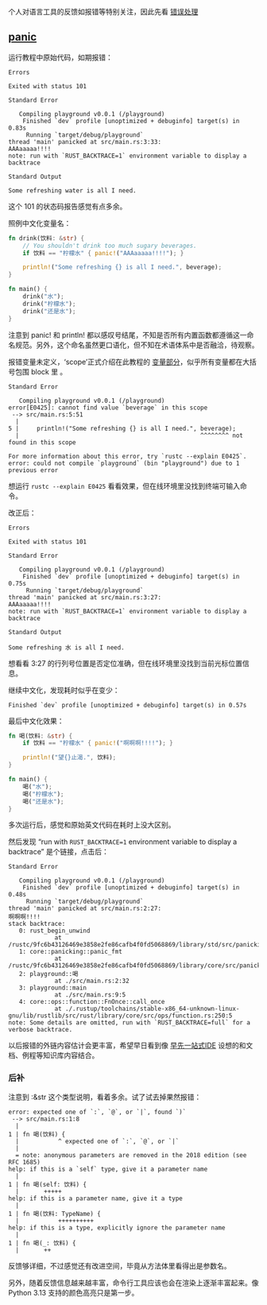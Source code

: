 
个人对语言工具的反馈如报错等特别关注，因此先看 [错误处理](https://doc.rust-lang.org/rust-by-example/error.html)

## [panic](https://doc.rust-lang.org/rust-by-example/error/panic.html)

运行教程中原始代码，如期报错：

```
Errors

Exited with status 101

Standard Error

   Compiling playground v0.0.1 (/playground)
    Finished `dev` profile [unoptimized + debuginfo] target(s) in 0.83s
     Running `target/debug/playground`
thread 'main' panicked at src/main.rs:3:33:
AAAaaaaa!!!!
note: run with `RUST_BACKTRACE=1` environment variable to display a backtrace

Standard Output

Some refreshing water is all I need.
```

这个 101 的状态码报告感觉有点多余。

照例中文化变量名：

```rust
fn drink(饮料: &str) {
    // You shouldn't drink too much sugary beverages.
    if 饮料 == "柠檬水" { panic!("AAAaaaaa!!!!"); }

    println!("Some refreshing {} is all I need.", beverage);
}

fn main() {
    drink("水");
    drink("柠檬水");
    drink("还是水");
}
```


注意到 panic! 和 println! 都以感叹号结尾，不知是否所有内置函数都遵循这一命名规范。另外，这个命名虽然更口语化，但不知在术语体系中是否融洽，待观察。

报错变量未定义，‘scope’正式介绍在此教程的 [变量部分](https://doc.rust-lang.org/rust-by-example/variable_bindings/scope.html)，似乎所有变量都在大括号包围 block 里 。

```
Standard Error

   Compiling playground v0.0.1 (/playground)
error[E0425]: cannot find value `beverage` in this scope
 --> src/main.rs:5:51
  |
5 |     println!("Some refreshing {} is all I need.", beverage);
  |                                                   ^^^^^^^^ not found in this scope

For more information about this error, try `rustc --explain E0425`.
error: could not compile `playground` (bin "playground") due to 1 previous error
```

想运行 `rustc --explain E0425` 看看效果，但在线环境里没找到终端可输入命令。

改正后：

```
Errors

Exited with status 101

Standard Error

   Compiling playground v0.0.1 (/playground)
    Finished `dev` profile [unoptimized + debuginfo] target(s) in 0.75s
     Running `target/debug/playground`
thread 'main' panicked at src/main.rs:3:27:
AAAaaaaa!!!!
note: run with `RUST_BACKTRACE=1` environment variable to display a backtrace

Standard Output

Some refreshing 水 is all I need.
```

想看看 3:27 的行列号位置是否定位准确，但在线环境里没找到当前光标位置信息。

继续中文化，发现耗时似乎在变少：
```
Finished `dev` profile [unoptimized + debuginfo] target(s) in 0.57s
```

最后中文化效果：

```rust
fn 喝(饮料: &str) {
    if 饮料 == "柠檬水" { panic!("啊啊啊!!!!"); }

    println!("望{}止渴.", 饮料);
}

fn main() {
    喝("水");
    喝("柠檬水");
    喝("还是水");
}
```

多次运行后，感觉和原始英文代码在耗时上没大区别。

然后发现 “run with `RUST_BACKTRACE=1` environment variable to display a backtrace” 是个链接，点击后：

```
Standard Error

   Compiling playground v0.0.1 (/playground)
    Finished `dev` profile [unoptimized + debuginfo] target(s) in 0.48s
     Running `target/debug/playground`
thread 'main' panicked at src/main.rs:2:27:
啊啊啊!!!!
stack backtrace:
   0: rust_begin_unwind
             at /rustc/9fc6b43126469e3858e2fe86cafb4f0fd5068869/library/std/src/panicking.rs:665:5
   1: core::panicking::panic_fmt
             at /rustc/9fc6b43126469e3858e2fe86cafb4f0fd5068869/library/core/src/panicking.rs:76:14
   2: playground::喝
             at ./src/main.rs:2:32
   3: playground::main
             at ./src/main.rs:9:5
   4: core::ops::function::FnOnce::call_once
             at ./.rustup/toolchains/stable-x86_64-unknown-linux-gnu/lib/rustlib/src/rust/library/core/src/ops/function.rs:250:5
note: Some details are omitted, run with `RUST_BACKTRACE=full` for a verbose backtrace.

```

以后报错的外链内容估计会更丰富，希望早日看到像 [早先一站式IDE](https://zhuanlan.zhihu.com/p/260117393) 设想的和文档、例程等知识库内容结合。

### 后补

注意到 :&str 这个类型说明，看着多余。试了试去掉果然报错：

```
error: expected one of `:`, `@`, or `|`, found `)`
 --> src/main.rs:1:8
  |
1 | fn 喝(饮料) {
  |           ^ expected one of `:`, `@`, or `|`
  |
  = note: anonymous parameters are removed in the 2018 edition (see RFC 1685)
help: if this is a `self` type, give it a parameter name
  |
1 | fn 喝(self: 饮料) {
  |       +++++
help: if this is a parameter name, give it a type
  |
1 | fn 喝(饮料: TypeName) {
  |           ++++++++++
help: if this is a type, explicitly ignore the parameter name
  |
1 | fn 喝(_: 饮料) {
  |       ++
```

反馈够详细，不过感觉还有改进空间，毕竟从方法体里看得出是参数名。

另外，随着反馈信息越来越丰富，命令行工具应该也会在渲染上逐渐丰富起来。像 Python 3.13 支持的颜色高亮只是第一步。